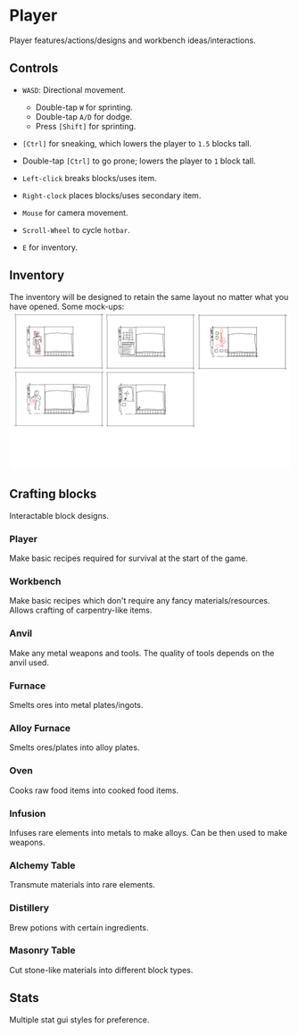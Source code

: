 # Player
Player features/actions/designs and workbench ideas/interactions.

## Controls
- `WASD`: Directional movement.
    - Double-tap `W` for sprinting.
    - Double-tap `A/D` for dodge.
    - Press `[Shift]` for sprinting.
- `[Ctrl]` for sneaking, which lowers the player to `1.5` blocks tall.
- Double-tap `[Ctrl]` to go prone; lowers the player to `1` block tall.

- `Left-click` breaks blocks/uses item.
- `Right-clock` places blocks/uses secondary item.
- `Mouse` for camera movement.
- `Scroll-Wheel` to cycle `hotbar`.

- `E` for inventory.

## Inventory
The inventory will be designed to retain the same layout no matter what you have opened.
Some mock-ups:
![Inventory](./Inventory.png)

## Crafting blocks
Interactable block designs.

### Player
Make basic recipes required for survival at the start of the game.

### Workbench
Make basic recipes which don't require any fancy materials/resources. Allows crafting of carpentry-like items.

### Anvil
Make any metal weapons and tools. The quality of tools depends on the anvil used.

### Furnace
Smelts ores into metal plates/ingots.

### Alloy Furnace
Smelts ores/plates into alloy plates.

### Oven
Cooks raw food items into cooked food items.

### Infusion
Infuses rare elements into metals to make alloys. Can be then used to make weapons.

### Alchemy Table
Transmute materials into rare elements.

### Distillery
Brew potions with certain ingredients.

### Masonry Table
Cut stone-like materials into different block types.

## Stats
Multiple stat gui styles for preference.




